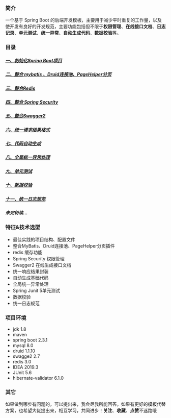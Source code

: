 ### 简介
一个基于 Spring Boot 的后端开发模板，主要用于减少平时重复的工作量，以及使开发有良好的开发规范，主要功能包括但不限于**权限管理**、**在线接口文档**、**日志记录**、**单元测试**、**统一异常**、**自动生成代码**、**数据校验**等。
### 目录
##### [一、初始化Spring Boot项目](https://blog.csdn.net/qq_22136439/article/details/107464935)
##### [二、整合 mybatis 、Druid连接池、PageHelper分页](https://blog.csdn.net/qq_22136439/article/details/107465401)
##### [三、整合Redis](https://blog.csdn.net/qq_22136439/article/details/107465623)
##### [四、整合 Spring Security](https://blog.csdn.net/qq_22136439/article/details/107465834)
##### [五、整合Swagger2](https://blog.csdn.net/qq_22136439/article/details/107466247)
##### [六、统一请求结果格式](https://blog.csdn.net/qq_22136439/article/details/107466974)
##### [七、代码自动生成](https://blog.csdn.net/qq_22136439/article/details/107467113)
##### [八、全局统一异常处理](https://blog.csdn.net/qq_22136439/article/details/107467519)
##### [九、单元测试](https://blog.csdn.net/qq_22136439/article/details/107467769)
##### [十、数据校验](https://blog.csdn.net/qq_22136439/article/details/107468127)
##### [十一、统一日志规范](https://blog.csdn.net/qq_22136439/article/details/107566953)
##### 未完待续...
### 特征&技术选型
- 最佳实践的项目结构、配置文件
- 整合MyBatis、Druid连接池、PageHelper分页插件
- redis 缓存功能
- Spring Security 权限管理
- Swagger2 在线生成接口文档
- 统一响应结果封装
- 自动生成基础代码
- 全局统一异常处理
- Spring Junit 5单元测试
- 数据校验
- 统一日志规范
### 项目环境
- jdk 1.8
- maven
- spring boot 2.3.1
- mysql 8.0
- druid 1.1.10
- swagge2 2.7
- redis 3.0
- IDEA 2019.3
- JUnit 5.6
- hibernate-validator 6.1.0
### 其它
如果做到哪步有问题的，可以提出来，我会尽我所能回答。如果有更好的模板代替方案，也希望大佬提出来，相互学习，共同进步！**关注**、**收藏**、**点赞**不迷路哦
